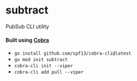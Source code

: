 # subtract
PubSub CLI utility

#### Built using [Cobra][cobra]
- `go install github.com/spf13/cobra-cli@latest`
- `go mod init subtract`
- `cobra-cli init --viper`
- `cobra-cli add pull --viper`

[cobra]: [https://github.com/spf13/cobra]
